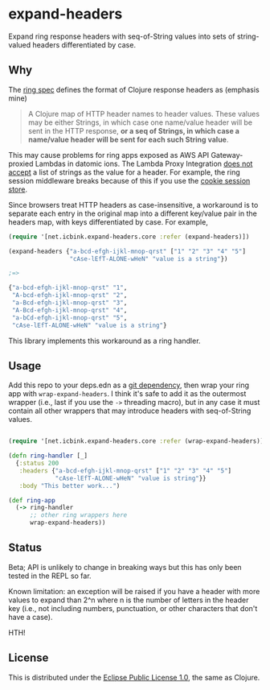 # expand-headers

Expand ring response headers with seq-of-String values into sets of
string-valued headers differentiated by case.

## Why

The [ring spec](https://github.com/ring-clojure/ring/blob/master/SPEC#L117)
defines the format of Clojure response headers as (emphasis mine)

> A Clojure map of HTTP header names to header values. These values may be
> either Strings, in which case one name/value header will be sent in the HTTP
> response, **or a seq of Strings, in which case a name/value header will be sent for each such String value**.

This may cause problems for ring apps exposed as AWS API Gateway-proxied Lambdas
in datomic ions. The Lambda Proxy Integration [does not
accept](https://stackoverflow.com/questions/46596143/use-multiple-same-header-field-in-lambda-proxy-integration)
a list of strings as the value for a header. For example, the ring session
middleware breaks because of this if you use the [cookie session
store](https://github.com/ring-clojure/ring/wiki/Sessions#session-stores).

Since browsers treat HTTP headers as case-insensitive, a workaround is to
separate each entry in the original map into a different key/value pair in the
headers map, with keys differentiated by case. For example,

```clojure
(require '[net.icbink.expand-headers.core :refer (expand-headers)])

(expand-headers {"a-bcd-efgh-ijkl-mnop-qrst" ["1" "2" "3" "4" "5"]
                 "cAse-lEfT-ALONE-wHeN" "value is a string"})

;=>

{"a-bcd-efgh-ijkl-mnop-qrst" "1",
 "A-bcd-efgh-ijkl-mnop-qrst" "2",
 "a-Bcd-efgh-ijkl-mnop-qrst" "3",
 "A-Bcd-efgh-ijkl-mnop-qrst" "4",
 "a-bCd-efgh-ijkl-mnop-qrst" "5",
 "cAse-lEfT-ALONE-wHeN" "value is a string"}
```

This library implements this workaround as a ring handler.

## Usage

Add this repo to your deps.edn as a [git
dependency](https://clojure.org/news/2018/01/05/git-deps), then wrap your ring
app with `wrap-expand-headers`. I think it's safe to add it as the outermost
wrapper (i.e., last if you use the `->` threading macro), but in any case it
must contain all other wrappers that may introduce headers with seq-of-String
values.

```clojure

(require '[net.icbink.expand-headers.core :refer (wrap-expand-headers)])

(defn ring-handler [_]
  {:status 200
   :headers {"a-bcd-efgh-ijkl-mnop-qrst" ["1" "2" "3" "4" "5"]
             "cAse-lEfT-ALONE-wHeN" "value is string"}}
   :body "This better work...")

(def ring-app
  (-> ring-handler
      ;; other ring wrappers here
      wrap-expand-headers))
```

## Status

Beta; API is unlikely to change in breaking ways but this has only been tested
in the REPL so far.

Known limitation: an exception will be raised if you have a header with more
values to expand than 2^n where n is the number of letters in the header key
(i.e., not including numbers, punctuation, or other characters that don't have a
case).

HTH!

## License

This is distributed under the [Eclipse Public License
1.0](http://opensource.org/licenses/eclipse-1.0.php), the same as Clojure.
